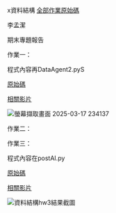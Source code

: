 x資料結構
[全部作業原始碼](ttps://github.com/Mariannalee/data-structure)

李孟潔

期末專題報告

作業一：

程式內容再DataAgent2.pyS


[原始碼]([https://github.com/Mariannalee/data-structure](https://github.com/Mariannalee/data-structure/blob/main/DataAgent2.py))

[相關影片](https://youtu.be/YCsPRpge7pY)

![螢幕擷取畫面 2025-03-17 234137](https://github.com/user-attachments/assets/f0518a58-74d9-4bd9-a935-7e1342e1f4e9)

作業二：

作業三：

程式內容在postAI.py

[原始碼](https://github.com/Mariannalee/data-structure/blob/main/postAI.py)

[相關影片](https://youtu.be/9vJVQKTaES0)

![資料結構hw3結果截圖](https://github.com/user-attachments/assets/0f5c3c49-f6e7-47d0-9de0-10fb7133620f)









